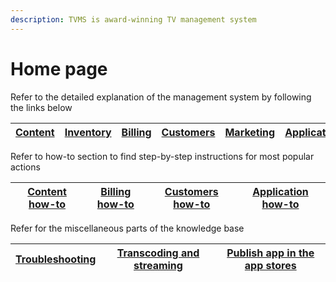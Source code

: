 ```yaml
---
description: TVMS is award-winning TV management system
---
```


# Home page

Refer to the detailed explanation of the management system by following the links below

| [Content](tvms-administration/content/) | [Inventory](tvms-administration/inventory/) | [Billing](tvms-administration/billing/) | [Customers](tvms-administration/customers/) | [Marketing](tvms-administration/marketing/) | [Application](tvms-administration/application/) |
| --------------------------------------- | ------------------------------------------- | --------------------------------------- | ------------------------------------------- | ------------------------------------------- | ----------------------------------------------- |

Refer to how-to section to find step-by-step instructions for most popular actions

| [Content how-to](how-to/content-how-to/) | [Billing how-to](how-to/billing-how-to/) | [Customers how-to](how-to/customers-how-to/) | [Application how-to](how-to/application-how-to/) |
| ---------------------------------------- | ---------------------------------------- | -------------------------------------------- | ------------------------------------------------ |

Refer for the miscellaneous parts of the knowledge base

| [Troubleshooting](troubleshooting/) | [Transcoding and streaming](transcoding-and-streaming.md) | [Publish app in the app stores](publish-apps-in-the-app-stores/) |
| ----------------------------------- | --------------------------------------------------------- | ---------------------------------------------------------------- |

